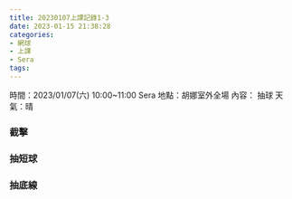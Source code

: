 ```yaml
---
title: 20230107上課記錄1-3
date: 2023-01-15 21:38:28
categories: 
- 網球
- 上課
- Sera
tags:
---
```


時間：2023/01/07(六) 10:00~11:00 Sera
地點：胡娜室外全場
內容： 抽球
天氣：晴

### 截擊
### 抽短球
### 抽底線